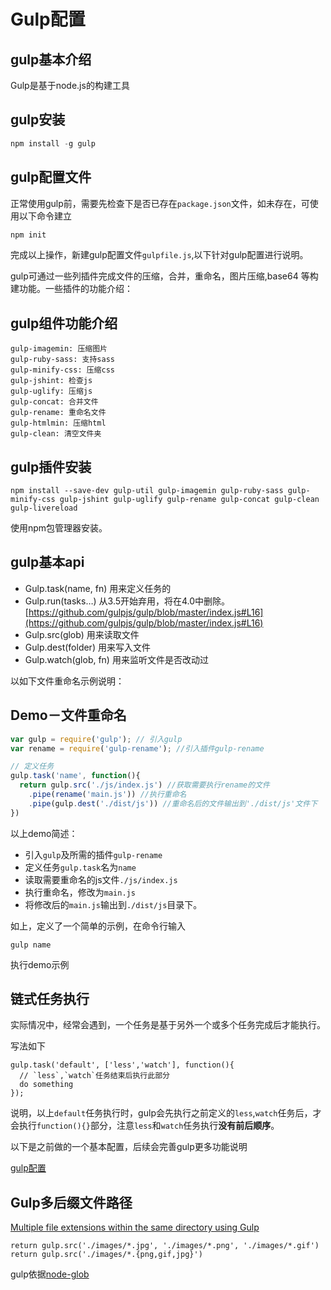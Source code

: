 # Gulp配置

## gulp基本介绍

Gulp是基于node.js的构建工具

## gulp安装

```javascript
npm install -g gulp
```



## gulp配置文件

正常使用gulp前，需要先检查下是否已存在`package.json`文件，如未存在，可使用以下命令建立

```javascript
npm init
```

完成以上操作，新建gulp配置文件`gulpfile.js`,以下针对gulp配置进行说明。

gulp可通过一些列插件完成文件的压缩，合并，重命名，图片压缩,base64 等构建功能。一些插件的功能介绍：

## gulp组件功能介绍

```
gulp-imagemin: 压缩图片
gulp-ruby-sass: 支持sass
gulp-minify-css: 压缩css
gulp-jshint: 检查js
gulp-uglify: 压缩js
gulp-concat: 合并文件
gulp-rename: 重命名文件
gulp-htmlmin: 压缩html
gulp-clean: 清空文件夹
```

## gulp插件安装

```
npm install --save-dev gulp-util gulp-imagemin gulp-ruby-sass gulp-minify-css gulp-jshint gulp-uglify gulp-rename gulp-concat gulp-clean gulp-livereload
```

使用npm包管理器安装。

## gulp基本api

- Gulp.task(name, fn) 用来定义任务的
- Gulp.run(tasks…) 从3.5开始弃用，将在4.0中删除。[https://github.com/gulpjs/gulp/blob/master/index.js#L16](https://github.com/gulpjs/gulp/blob/master/index.js#L16)
- Gulp.src(glob) 用来读取文件
- Gulp.dest(folder) 用来写入文件
- Gulp.watch(glob, fn) 用来监听文件是否改动过

以如下文件重命名示例说明：

## Demo－文件重命名

```javascript
var gulp = require('gulp'); // 引入gulp
var rename = require('gulp-rename'); //引入插件gulp-rename

// 定义任务
gulp.task('name', function(){
  return gulp.src('./js/index.js') //获取需要执行rename的文件
  	.pipe(rename('main.js')) //执行重命名
  	.pipe(gulp.dest('./dist/js')) //重命名后的文件输出到'./dist/js'文件下
})
```

以上demo简述：

* 引入`gulp`及所需的插件`gulp-rename`
* 定义任务`gulp.task`名为`name`
* 读取需要重命名的js文件`./js/index.js`
* 执行重命名，修改为`main.js`
* 将修改后的`main.js`输出到`./dist/js`目录下。

如上，定义了一个简单的示例，在命令行输入

```
gulp name
```

执行demo示例



## 链式任务执行

实际情况中，经常会遇到，一个任务是基于另外一个或多个任务完成后才能执行。

写法如下

```
gulp.task('default', ['less','watch'], function(){
  // `less`,`watch`任务结束后执行此部分
  do something
});
```

说明，以上`default`任务执行时，gulp会先执行之前定义的`less`,`watch`任务后，才会执行`function(){}`部分，注意`less`和`watch`任务执行**没有前后顺序**。

以下是之前做的一个基本配置，后续会完善gulp更多功能说明

[gulp配置](https://github.com/onvno/gulpconfig/blob/master/gulpfile.js)



## Gulp多后缀文件路径

[Multiple file extensions within the same directory using Gulp](http://stackoverflow.com/questions/28876469/multiple-file-extensions-within-the-same-directory-using-gulp)

```
return gulp.src('./images/*.jpg', './images/*.png', './images/*.gif')
return gulp.src('./images/*.{png,gif,jpg}')
```

gulp依据[node-glob](https://github.com/isaacs/node-glob)